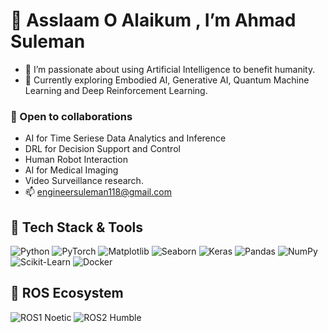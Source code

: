# 🤝 Asslaam O Alaikum , I’m Ahmad Suleman
- 👀 I’m passionate about using Artificial Intelligence to benefit humanity.
- 🌱 Currently exploring Embodied AI, Generative AI, Quantum Machine Learning and Deep Reinforcement Learning.
### 💞️ Open to collaborations
  -   AI for Time Seriese Data Analytics and Inference
  -   DRL for Decision Support and Control  
  -   Human Robot Interaction
  -   AI for Medical Imaging 
  -   Video Surveillance research.
- 📫 engineersuleman118@gmail.com
## 🚀 Tech Stack & Tools
![Python](https://camo.githubusercontent.com/a0618727896e116b767af9decd3186d44a13a43150430742fe6e7daee87045e4/68747470733a2f2f696d672e736869656c64732e696f2f62616467652f2d507974686f6e2d3337373641423f6c6f676f3d707974686f6e266c6f676f436f6c6f723d7768697465)
![PyTorch](https://camo.githubusercontent.com/1da2fd2e7dd8c63e784f1bf17026c7b25e3cfe481559c2a87a14bab47b27bc9b/68747470733a2f2f696d672e736869656c64732e696f2f62616467652f2d5079546f7263682d4545344332433f6c6f676f3d7079746f726368266c6f676f436f6c6f723d7768697465)
![Matplotlib](https://camo.githubusercontent.com/e358dbfd47de2e72249cce6a7393a1c592f3ce8685ddae9f61c8bdc34bacd149/68747470733a2f2f637573746f6d2d69636f6e2d6261646765732e64656d6f6c61622e636f6d2f62616467652f4d6174706c6f746c69622d3731443239313f6c6f676f3d6d6174706c6f746c6962266c6f676f436f6c6f723d666666)
![Seaborn](https://camo.githubusercontent.com/02057d18ecda6b9feca2bbb766039d52da8a981beb6e9e8b9b92593cc2e28448/68747470733a2f2f696d672e736869656c64732e696f2f62616467652f2d536561626f726e2d3337373641423f6c6f676f3d736561626f726e266c6f676f436f6c6f723d7768697465)
![Keras](https://camo.githubusercontent.com/a1f8f45a31120cab097faf591148c3a7139f7f8cb198bb2c27584930147897e0/68747470733a2f2f696d672e736869656c64732e696f2f62616467652f2d4b657261732d4430303030303f6c6f676f3d6b65726173266c6f676f436f6c6f723d7768697465)
![Pandas](https://camo.githubusercontent.com/bbdf89b314f460cf63f8067da9e7e67e5caabc0ad11823cefaa64eeac0da057c/68747470733a2f2f696d672e736869656c64732e696f2f62616467652f2d50616e6461732d3135303435383f6c6f676f3d70616e646173266c6f676f436f6c6f723d7768697465)
![NumPy](https://camo.githubusercontent.com/dc8928a8e2c75057bc8da3ae5cf38f46e8258b3d1779f093d419824835c57c1e/68747470733a2f2f696d672e736869656c64732e696f2f62616467652f4e756d50792d3444414243463f6c6f676f3d6e756d7079266c6f676f436f6c6f723d666666)
![Scikit-Learn](https://camo.githubusercontent.com/1b9a8e64054c1d2a0e4671d8b9124af47ac0e6d8b42ead5dd071e9b52a3c194d/68747470733a2f2f696d672e736869656c64732e696f2f62616467652f2d5363696b69742d2d4c6561726e2d4637393331453f6c6f676f3d7363696b69742d6c6561726e266c6f676f436f6c6f723d7768697465)
![Docker](https://camo.githubusercontent.com/9c5b3093510b4cd0475f588b385657d4cb21f1945a5070125e3d6fc89c0b839d/68747470733a2f2f696d672e736869656c64732e696f2f62616467652f2d446f636b65722d3234393645443f6c6f676f3d646f636b6572266c6f676f436f6c6f723d7768697465)
## 🤖 ROS Ecosystem

![ROS1 Noetic](https://img.shields.io/ros/v/noetic/moveit_msgs?style=flat-square&logo=ros&logoColor=white)
![ROS2 Humble](https://img.shields.io/ros/v/humble/vision_msgs?style=flat-square&logo=ros&logoColor=white)



<!---
eagle-Ji/eagle-Ji is a ✨ special ✨ repository because its `README.md` (this file) appears on your GitHub profile.
You can click the Preview link to take a look at your changes.
--->
